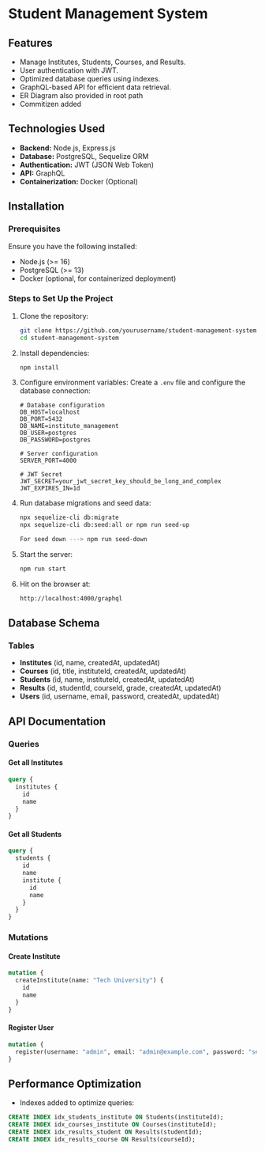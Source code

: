 # Student Management System

## Features
- Manage Institutes, Students, Courses, and Results.
- User authentication with JWT.
- Optimized database queries using indexes.
- GraphQL-based API for efficient data retrieval.
- ER Diagram also provided in root path
- Commitizen added

## Technologies Used
- **Backend:** Node.js, Express.js
- **Database:** PostgreSQL, Sequelize ORM
- **Authentication:** JWT (JSON Web Token)
- **API:** GraphQL
- **Containerization:** Docker (Optional)

## Installation
### Prerequisites
Ensure you have the following installed:
- Node.js (>= 16)
- PostgreSQL (>= 13)
- Docker (optional, for containerized deployment)

### Steps to Set Up the Project
1. Clone the repository:
   ```bash
   git clone https://github.com/yourusername/student-management-system.git
   cd student-management-system
   ```
2. Install dependencies:
   ```bash
   npm install
   ```
3. Configure environment variables:
   Create a `.env` file and configure the database connection:
   ```env
   # Database configuration
   DB_HOST=localhost
   DB_PORT=5432
   DB_NAME=institute_management
   DB_USER=postgres
   DB_PASSWORD=postgres
   
   # Server configuration
   SERVER_PORT=4000
   
   # JWT Secret
   JWT_SECRET=your_jwt_secret_key_should_be_long_and_complex
   JWT_EXPIRES_IN=1d
   ```
4. Run database migrations and seed data:
   ```bash
   npx sequelize-cli db:migrate
   npx sequelize-cli db:seed:all or npm run seed-up

   For seed down ---> npm run seed-down
   ```
5. Start the server:
   ```bash
   npm run start
   ```
6. Hit on the browser at:
   ```bash
   http://localhost:4000/graphql
   ```

## Database Schema
### Tables
- **Institutes** (id, name, createdAt, updatedAt)
- **Courses** (id, title, instituteId, createdAt, updatedAt)
- **Students** (id, name, instituteId, createdAt, updatedAt)
- **Results** (id, studentId, courseId, grade, createdAt, updatedAt)
- **Users** (id, username, email, password, createdAt, updatedAt)

## API Documentation
### Queries
#### Get all Institutes
```graphql
query {
  institutes {
    id
    name
  }
}
```
#### Get all Students
```graphql
query {
  students {
    id
    name
    institute {
      id
      name
    }
  }
}
```

### Mutations
#### Create Institute
```graphql
mutation {
  createInstitute(name: "Tech University") {
    id
    name
  }
}
```
#### Register User
```graphql
mutation {
  register(username: "admin", email: "admin@example.com", password: "securepassword")
}
```

## Performance Optimization
- Indexes added to optimize queries:
```sql
CREATE INDEX idx_students_institute ON Students(instituteId);
CREATE INDEX idx_courses_institute ON Courses(instituteId);
CREATE INDEX idx_results_student ON Results(studentId);
CREATE INDEX idx_results_course ON Results(courseId);
```

